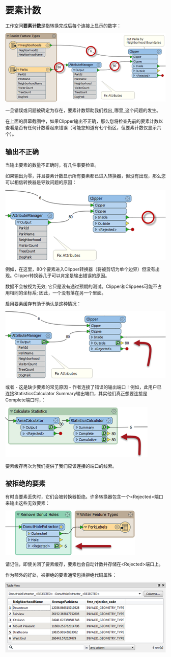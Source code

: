 # 要素计数

工作空间**要素计数**是指转换完成后每个连接上显示的数字：

[![](../../.gitbook/assets/img5.050.featurecounts.png)](https://github.com/safesoftware/FMETraining/blob/Desktop-Basic-2018/DesktopBasic5BestPractice/Images/Img5.050.FeatureCounts.png)

一旦错误或问题被确定为存在，要素计数帮助我们找出_哪里_这个问题的发生。

在上面的屏幕截图中，如果Clipper输出不正确，那么您将检查先前的要素计数以查看是否有任何计数看起来错误（可能您知道有七个街区，但要素计数仅显示六个）。

## 输出不正确

当输出要素的数量不正确时，有几件事要检查。

如果输出为零，并且要素计数显示所有要素都已进入转换器，但没有出现，那么您可以相信转换器是导致问题的原因：

[![](../../.gitbook/assets/img5.051.featurecountnofeatures.png)](https://github.com/safesoftware/FMETraining/blob/Desktop-Basic-2018/DesktopBasic5BestPractice/Images/Img5.051.FeatureCountNoFeatures.png)

例如，在这里，80个要素进入Clipper转换器（将被剪切为单个边界）但没有出现。Clipper转换器几乎可以肯定是输出错误的原因。

数据不会被视为无效; 它只是没有通过预期的测试。Clipper和Clippees可能不占用相同的坐标系; 因此，一个没有落在另一个里面。

启用要素缓存有助于确认是这种情况：

[![](../../.gitbook/assets/img5.051b.featurecountnofeaturescached.png)](https://github.com/safesoftware/FMETraining/blob/Desktop-Basic-2018/DesktopBasic5BestPractice/Images/Img5.051b.FeatureCountNoFeaturesCached.png)

或者 - 这是缺少要素的常见原因 - 作者连接了错误的输出端口！例如，此用户已连接StatisticsCalculator Summary输出端口，其实他们真正想要连接是Complete端口时，：

[![](../../.gitbook/assets/img5.052.missingfeaturesstatscalc.png)](https://github.com/safesoftware/FMETraining/blob/Desktop-Basic-2018/DesktopBasic5BestPractice/Images/Img5.052.MissingFeaturesStatsCalc.png)

要素缓存再次为我们提供了我们应该连接的端口的线索。

## 被拒绝的要素

有时当要素丢失时，它们会被转换器拒绝。许多转换器包含一个&lt;Rejected&gt;端口来输出这些无效要素：

[![](../../.gitbook/assets/img5.053.rejectedport.png)](https://github.com/safesoftware/FMETraining/blob/Desktop-Basic-2018/DesktopBasic5BestPractice/Images/Img5.053.RejectedPort.png)

请记住，即使关闭了要素缓存，要素也会自动计数并存储在&lt;Rejected&gt;端口上。

作为额外的好处，被拒绝的要素通常包括拒绝代码属性：

[![](../../.gitbook/assets/img5.054.rejectedcause.png)](https://github.com/safesoftware/FMETraining/blob/Desktop-Basic-2018/DesktopBasic5BestPractice/Images/Img5.054.RejectedCause.png)


